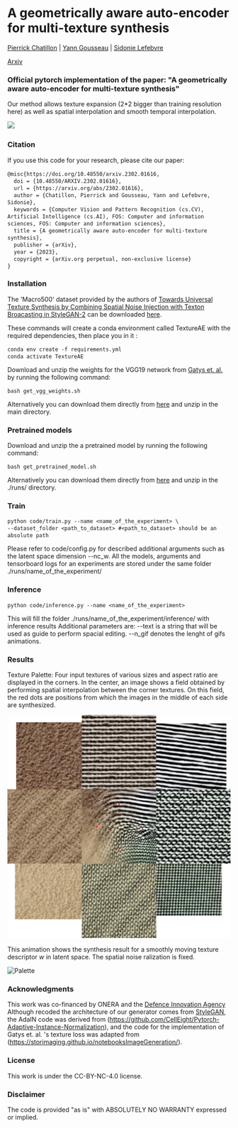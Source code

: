 

# A geometrically aware auto-encoder for multi-texture synthesis
[Pierrick Chatillon](https://scholar.google.com/citations?user=8MgK55oAAAAJ&hl=en) | [Yann Gousseau](https://perso.telecom-paristech.fr/gousseau/) | [Sidonie Lefebvre](https://www.researchgate.net/profile/Sidonie-Lefebvre)


[Arxiv](https://arxiv.org/pdf/2302.01616.pdf) 

### Official pytorch implementation of the paper: "A geometrically aware auto-encoder for multi-texture synthesis"
Our method allows texture expansion (2*2 bigger than training resolution here) as well as spatial interpolation and smooth temporal interpolation.

![](imgs/show_off.gif)




### Citation
If you use this code for your research, please cite our paper:

```
@misc{https://doi.org/10.48550/arxiv.2302.01616,
  doi = {10.48550/ARXIV.2302.01616},
  url = {https://arxiv.org/abs/2302.01616},
  author = {Chatillon, Pierrick and Gousseau, Yann and Lefebvre, Sidonie},
  keywords = {Computer Vision and Pattern Recognition (cs.CV), Artificial Intelligence (cs.AI), FOS: Computer and information sciences, FOS: Computer and information sciences},
  title = {A geometrically aware auto-encoder for multi-texture synthesis},
  publisher = {arXiv},
  year = {2023},
  copyright = {arXiv.org perpetual, non-exclusive license}
}
```



### Installation

The 'Macro500' dataset provided by the authors of [Towards Universal Texture Synthesis by Combining Spatial Noise Injection with Texton Broacasting in StyleGAN-2](https://github.com/JueLin/textureSynthesis-stylegan2-pytorch) can be downloaded [here](https://drive.google.com/file/d/15tM8vlc-ZnYVQpyjf63QyQQ9inqtijmt/view?usp=sharing).

These commands will create a conda environment called TextureAE with the required dependencies, then place you in it :
```
conda env create -f requirements.yml
conda activate TextureAE
```

Download and unzip the weights for the VGG19 network from [Gatys et. al.](https://arxiv.org/abs/1505.07376) by running the following command:

```
bash get_vgg_weights.sh
```

Alternatively you can download them directly from [here](https://drive.google.com/file/d/1tdfMcwSogBfAkMcLVJd9z_frsEg8fxAB/view?usp=sharing) and unzip in the main directory.

### Pretrained models


Download and unzip the a pretrained model by running the following command:

```
bash get_pretrained_model.sh
```

Alternatively you can download them directly from [here](https://drive.google.com/file/d/1RcWQTtgPbHr4I0_OPMPXJ0XD8KYfToB3/view?usp=sharing) and unzip in the ./runs/ directory.


###  Train




```
python code/train.py --name <name_of_the_experiment> \
--dataset_folder <path_to_dataset> #<path_to_dataset> should be an absolute path
```



Please refer to code/config.py for described additional arguments such as the latent space dimension --nc_w.
All the models, arguments and tensorboard logs for an experiments are stored under the same folder ./runs/name_of_the_experiment/

### Inference



```
python code/inference.py --name <name_of_the_experiment> 
```

This will fill the folder ./runs/name_of_the_experiment/inference/ with inference results
Additional parameters are:
--text   is a string that will be used as guide to perform spacial editing.
--n_gif  denotes the lenght of gifs animations.

### Results 
Texture Palette: Four input textures of various sizes  and aspect ratio are displayed in the corners. In the center, an image shows a field obtained by performing spatial interpolation between the corner textures. On this field, the red dots are positions from which the images in the middle of each side are synthesized.

![Palette](imgs/nuancier.png)

This animation shows the synthesis result for a smoothly moving texture descriptor $w$ in latent space. The spatial noise ralization is fixed.

![Palette](imgs/w_walk.gif)


### Acknowledgments
This work was co-financed by ONERA and the [Defence Innovation Agency](https://www.defense.gouv.fr/aid)
Although recoded the architecture of our generator comes from [StyleGAN](https://arxiv.org/abs/1812.04948), the AdaIN code was derived from (https://github.com/CellEight/Pytorch-Adaptive-Instance-Normalization), and the code for the implementation of Gatys et. al. 's texture loss was adapted from (https://storimaging.github.io/notebooksImageGeneration/).

### License
This work is under the CC-BY-NC-4.0 license.

### Disclaimer
The code is provided "as is" with ABSOLUTELY NO WARRANTY expressed or implied.